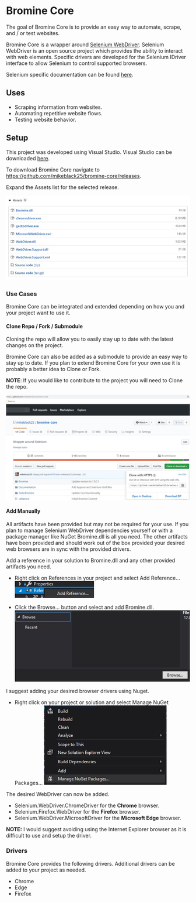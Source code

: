 # Bromine Core
The goal of Bromine Core is to provide an easy way to automate, scrape, and / or test websites.

Bromine Core is a wrapper around [Selenium WebDriver](https://www.seleniumhq.org/projects/webdriver/).
Selenium WebDriver is an open source project which provides the ability to interact with web elements.
Specific drivers are developed for the Selenium IDriver interface to allow Selenium to control supported browsers.

Selenium specific documentation can be found [here](https://www.seleniumhq.org/projects/webdriver/).

## Uses
- Scraping information from websites.
- Automating repetitive website flows.
- Testing website behavior.

## Setup

This project was developed using Visual Studio. Visual Studio can be downloaded [here](https://visualstudio.microsoft.com/downloads/).

To download Bromine Core navigate to https://github.com/mikeblack25/bromine-core/releases.

Expand the Assets list for the selected release.

![](Documentation\General\Download%20Bromine%20Core.JPG)

### Use Cases
Bromine Core can be integrated and extended depending on how you and your project want to use it.

#### Clone Repo / Fork / Submodule
Cloning the repo will allow you to easily stay up to date with the latest changes on the project.

Bromine Core can also be added as a submodule to provide an easy way to stay up to date.
If you plan to extend Bromine Core for your own use it is probably a better idea to Clone or Fork.

**NOTE**: If you would like to contribute to the project you will need to Clone the repo.

![](Documentation\General\Clone%20Bromine%20Core.JPG)

#### Add Manually

All artifacts have been provided but may not be required for your use.
If you plan to manage Selenium WebDriver dependencies yourself or with a package manager like NuGet Bromine.dll is all you need.
The other artifacts have been provided and should work out of the box provided your desired web browsers are in sync with the provided drivers.

Add a reference in your solution to Bromine.dll and any other provided artifacts you need.

- Right click on References in your project and select Add Reference...
![](Documentation\General\Add%20Reference.JPG)

- Click the Browse... button and select and add Bromine.dll.
![](Documentation\General\Browse%20Reference.JPG)

I suggest adding your desired browser drivers using Nuget.
- Right click on your project or solution and select Manage NuGet Packages...
![](Documentation\General\Manage%20NuGet.JPG)

The desired WebDriver can now be added.
- Selenium.WebDriver.ChromeDriver for the **Chrome** browser.
- Selenium.Firefox.WebDriver for the **Firefox** browser.
- Selenium.WebDriver.MicrosoftDriver for the **Microsoft Edge** browser.

**NOTE:** I would suggest avoiding using the Internet Explorer browser as it is difficult to use and setup the driver.

### Drivers
Bromine Core provides the following drivers.
Additional drivers can be added to your project as needed.

- Chrome
- Edge
- Firefox

